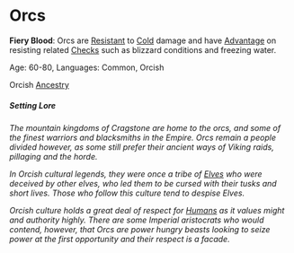 # Orcs

**Fiery Blood**: Orcs are [Resistant](../../Conditions/Resistant.md) to [Cold](../../Damage%20Types/Fire.md) damage and have [Advantage](../../Dice%20Rolls/Advantage.md) on resisting related [Checks](../../Game%20Procedures/Check.md) such as blizzard conditions and freezing water.

Age: 60-80, Languages: Common, Orcish

Orcish [Ancestry](Ancestry.md)
##### Setting Lore
*The mountain kingdoms of Cragstone are home to the orcs, and some of the finest warriors and blacksmiths in the Empire. Orcs remain a people divided however, as some still prefer their ancient ways of Viking raids, pillaging and the horde.* 

*In Orcish cultural legends, they were once a tribe of [Elves](Elves.md) who were deceived by other elves, who led them to be cursed with their tusks and short lives. Those who follow this culture tend to despise Elves.* 

*Orcish culture holds a great deal of respect for [Humans](Humans.md) as it values might and authority highly. There are some Imperial aristocrats who would contend, however, that Orcs are power hungry beasts looking to seize power at the first opportunity and their respect is a facade.*
